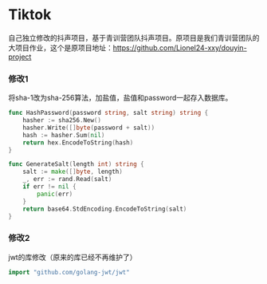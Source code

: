 # Tiktok
自己独立修改的抖声项目，基于青训营团队抖声项目。原项目是我们青训营团队的大项目作业，这个是原项目地址：https://github.com/Lionel24-xxy/douyin-project





### 修改1

将sha-1改为sha-256算法，加盐值，盐值和password一起存入数据库。

```Go
func HashPassword(password string, salt string) string {
	hasher := sha256.New()
	hasher.Write([]byte(password + salt))
	hash := hasher.Sum(nil)
	return hex.EncodeToString(hash)
}

func GenerateSalt(length int) string {
	salt := make([]byte, length)
	_, err := rand.Read(salt)
	if err != nil {
		panic(err)
	}
	return base64.StdEncoding.EncodeToString(salt)
}
```





### 修改2

jwt的库修改（原来的库已经不再维护了）

```go
import "github.com/golang-jwt/jwt"
```

